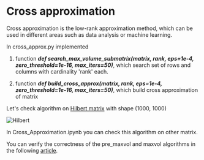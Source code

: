 # Cross approximation


Cross approximation is the low-rank approximation method, which can be used in different areas such as data analysis or machine learning.


In cross_approx.py implemented 

1. function ***def search_max_volume_submatrix(matrix, rank, eps=1e-4, zero_threshold=1e-16, max_iters=50)***, which search set of rows and columns with cardinality 'rank' each.

2. function ***def build_cross_approx(matrix, rank, eps=1e-4, zero_threshold=1e-16, max_iters=50)***, which build cross approximation of matrix


Let's check algorithm on [Hilbert matrix](https://en.wikipedia.org/wiki/Hilbert_matrix) with shape (1000, 1000)

![Hilbert](https://raw.githubusercontent.com/3Jlou4eJluk/projects/main/cross_approximation/img/dependence_plot.png)


In Cross_Approximation.ipynb you can check this algorithm on other matrix.

You can verify the correctness of the pre_maxvol and maxvol algorithms in the following [article](https://arxiv.org/pdf/1809.02334.pdf).
